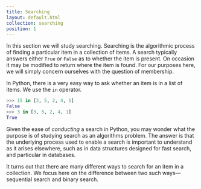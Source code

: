 ```yaml
---
title: Searching
layout: default.html
collection: searching
position: 1
---
```


In this section we will study searching. Searching is the algorithmic process of finding a particular item in a collection of items. A search typically answers either `True` or `False` as to whether the item is present. On occasion it may be modified to return where the item is found. For our purposes here, we will simply concern ourselves with the question of membership.

In Python, there is a very easy way to ask whether an item is in a list of items. We use the `in` operator.

```python
>>> 15 in [3, 5, 2, 4, 1]
False
>>> 3 in [3, 5, 2, 4, 1]
True
```

Given the ease of _conducting_ a search in Python, you may wonder what the purpose is of studying search as an algorithms problem. The answer is that the underlying process used to enable a search is important to understand as it arises elsewhere, such as in data structures designed for fast search, and particular in databases.

It turns out that there are many different ways to search for an item in a collection. We focus here on the difference between two such ways—sequential search and binary search.
